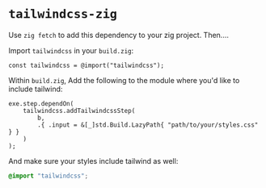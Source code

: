 # `tailwindcss-zig`

Use `zig fetch` to add this dependency to your zig project. Then....

Import `tailwindcss` in your `build.zig`:

```zig
const tailwindcss = @import("tailwindcss");
```

Within `build.zig`, Add the following to the module where you'd like to include tailwind:

```zig
exe.step.dependOn(
    tailwindcss.addTailwindcssStep(
        b,
        .{ .input = &[_]std.Build.LazyPath{ "path/to/your/styles.css" } }
    )
);
```

And make sure your styles include tailwind as well:

```css
@import "tailwindcss";
```
